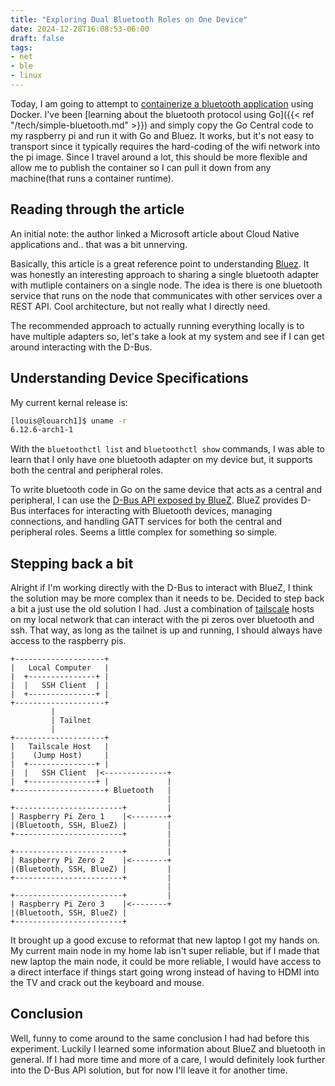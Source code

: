 ```yaml
---
title: "Exploring Dual Bluetooth Roles on One Device"
date: 2024-12-28T16:08:53-06:00
draft: false
tags:
- net
- ble
- linux
---
```


Today, I am going to attempt to [containerize a bluetooth application][] using
Docker. I've been [learning about the bluetooth protocol using Go]({{< ref
"/tech/simple-bluetooth.md" >}}) and simply copy the Go Central code to my
raspberry pi and run it with Go and Bluez. It works, but it's not easy to
transport since it typically requires the hard-coding of the wifi network into
the pi image. Since I travel around a lot, this should be more flexible and
allow me to publish the container so I can pull it down from any machine(that
runs a container runtime).

## Reading through the article

An initial note: the author linked a Microsoft article about Cloud Native
applications and.. that was a bit unnerving.

Basically, this article is a great reference point to understanding [Bluez][].
It was honestly an interesting approach to sharing a single bluetooth adapter
with mutliple containers on a single node. The idea is there is one bluetooth
service that runs on the node that communicates with other services over a REST
API. Cool architecture, but not really what I directly need.

The recommended approach to actually running everything locally is to have
multiple adapters so, let's take a look at my system and see if I can get around
interacting with the D-Bus.

## Understanding Device Specifications

My current kernal release is:

```bash
[louis@louarch1]$ uname -r
6.12.6-arch1-1
```

With the `bluetoothctl list` and `bluetoothctl show` commands, I was able to
learn that I only have one bluetooth adapter on my device but, it supports both
the central and peripheral roles.

To write bluetooth code in Go on the same device that acts as a central and
peripheral, I can use the [D-Bus API exposed by BlueZ][]. BlueZ provides D-Bus
interfaces for interacting with Bluetooth devices, managing connections, and
handling GATT services for both the central and peripheral roles. Seems a little
complex for something so simple.

## Stepping back a bit

Alright if I'm working directly with the D-Bus to interact with BlueZ, I think
the solution may be more complex than it needs to be. Decided to step back a bit
a just use the old solution I had. Just a combination of [tailscale][] hosts on
my local network that can interact with the pi zeros over bluetooth and ssh.
That way, as long as the tailnet is up and running, I should always have access
to the raspberry pis.

```ascii
+--------------------+
|   Local Computer   |
|  +---------------+ |
|  |   SSH Client  | |
|  +---------------+ |             
+--------------------+             
         |
         | Tailnet
         |
+--------------------+   
|   Tailscale Host   |    
|    (Jump Host)     |    
|  +---------------+ |    
|  |   SSH Client  |<--------------+    
|  +---------------+ |             |    
+--------------------+ Bluetooth   |    
                                   |
+------------------------+         |
| Raspberry Pi Zero 1    |<--------+
|(Bluetooth, SSH, BlueZ) |         |
+------------------------+         |
                                   |
+------------------------+         |
| Raspberry Pi Zero 2    |<--------+
|(Bluetooth, SSH, BlueZ) |         |
+------------------------+         |
                                   |
+------------------------+         |
| Raspberry Pi Zero 3    |<--------+
|(Bluetooth, SSH, BlueZ) | 
+------------------------+  
```

It brought up a good excuse to reformat that new laptop I got my hands on. My
current main node in my home lab isn't super reliable, but if I made that new
laptop the main node, it could be more reliable, I would have access to a direct
interface if things start going wrong instead of having to HDMI into the TV and
crack out the keyboard and mouse.

## Conclusion

Well, funny to come around to the same conclusion I had had before this
experiment. Luckily I learned some information about BlueZ and bluetooth in
general. If I had more time and more of a care, I would definitely look further
into the D-Bus API solution, but for now I'll leave it for another time.

[Bluez]: https://www.bluez.org/
[containerize a bluetooth application]: https://medium.com/omi-uulm/how-to-run-containerized-bluetooth-applications-with-bluez-dced9ab767f6
[D-Bus API exposed by BlueZ]: https://git.kernel.org/pub/scm/bluetooth/bluez.git/tree/doc/org.bluez.Device.rst
[tailscale]: https://tailscale.com/kb/1151/what-is-tailscale
